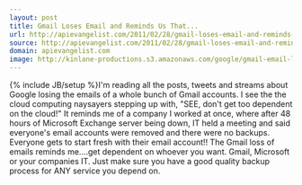 ```yaml
---
layout: post
title: Gmail Loses Email and Reminds Us That...
url: http://apievangelist.com/2011/02/28/gmail-loses-email-and-reminds-us-that/
source: http://apievangelist.com/2011/02/28/gmail-loses-email-and-reminds-us-that/
domain: apievangelist.com
image: http://kinlane-productions.s3.amazonaws.com/google/gmail-email-logo-envelope.plng.png
---
```

{% include JB/setup %}I'm reading all the posts, tweets and streams about Google losing the emails of a whole bunch of Gmail accounts.
I see the the cloud computing naysayers stepping up with, "SEE, don't get too dependent on the cloud!"
It reminds me of a company I worked at once, where after 48 hours of Microsoft Exchange server being down, IT held a meeting and said everyone's email accounts were removed and there were no backups.
Everyone gets to start fresh with their email account!!
The Gmail loss of emails reminds me....get dependent on whoever you want. Gmail, Microsoft or your companies IT.
Just make sure you have a good quality backup process for ANY service you depend on.
